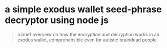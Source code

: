 # a simple exodus wallet seed-phrase decryptor using node js

> a brief overview on how the encryption and decryption works in an exodus wallet, comprehensible even for autistic braindead people
